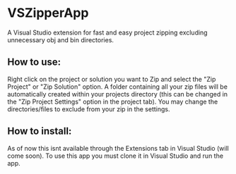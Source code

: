 # VSZipperApp
A Visual Studio extension for fast and easy project zipping excluding unnecessary obj and bin directories.

## How to use:
Right click on the project or solution you want to Zip and select the "Zip Project" or "Zip Solution" option.
A folder containing all your zip files will be automatically created within your projects directory
(this can be changed in the "Zip Project Settings" option in the project tab).
You may change the directories/files to exclude from your zip in the settings.

## How to install:
As of now this isnt available through the Extensions tab in Visual Studio (will come soon). To use this app you must clone it in Visual Studio and run the app.
